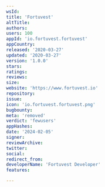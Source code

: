 ```yaml
---
wsId: 
title: 'Fortuvest'
altTitle: 
authors: 
users: 100
appId: 'io.fortuvest.fortuvest'
appCountry: 
released: '2020-03-27'
updated: '2020-03-27'
version: '1.0.0'
stars: 
ratings: 
reviews: 
size: 
website: 'https://www.fortuvest.io'
repository: 
issue: 
icon: 'io.fortuvest.fortuvest.png'
bugbounty: 
meta: 'removed'
verdict: 'fewusers'
appHashes: 
date: '2024-02-05'
signer: 
reviewArchive: 
twitter: 
social: 
redirect_from: 
developerName: 'Fortuvest Developer'
features: 

---
```


